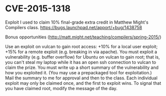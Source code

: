 # CVE-2015-1318

Exploit I used to claim 10% final-grade extra credit in Matthew Might's Compilers class.
https://bugs.launchpad.net/apport/+bug/1438758

Bonus opportunities (http://matt.might.net/teaching/compilers/spring-2015/)

Use an exploit on vulcan to gain root access: +10% for a local user exploit; +15% for a remote exploit (e.g. breaking in via apache). You must exploit a vulnerability (e.g. buffer overflow) for Ubuntu on vulcan to gain root; that is, you can't steal my laptop while it has an open ssh connection to vulcan to claim the prize. You must write up a short summary of the vulnerability and how you exploited it. (You may use a prepackaged tool for exploitation.) Mail the summary to me for approval and then to the class. Each individual exploit may only be claimed once, and the first to exploit wins. To signal that you have claimed root, modify the message of the day.

